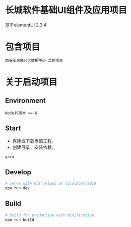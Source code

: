 # 长城软件基础UI组件及应用项目

基于elementUI 2.3.4

# 包含项目

``` bash
西安军民融合大数据中心 二期项目
```

# 关于启动项目

## Environment

`NodeJS版本 >= 6`

## Start

 - 克隆或下载当前工程。
 - 创建目录，安装依赖。

``` bash
yarn
```

## Develop

``` bash
# serve with hot reload at localhost:8010
npm run dev
```

## Build

``` bash
# build for production with minification
npm run build
```
